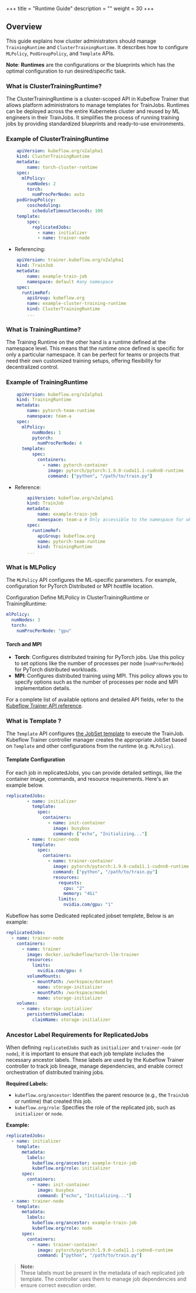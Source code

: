 +++
title = "Runtime Guide"
description = ""
weight = 30
+++

## Overview
This guide explains how cluster administrators should manage `TrainingRuntime` and `ClusterTrainingRuntime`. It describes how to configure `MLPolicy`, `PodGroupPolicy`, and `Template` APIs.

**Note**: **Runtimes** are the configurations or the blueprints which has the optimal configuration to run desired/specific task.

### What is ClusterTrainingRuntime?
The ClusterTrainingRuntime is a cluster-scoped API in Kubeflow Trainer that allows platform administrators to manage templates for TrainJobs. Runtimes can be deployed across the entire Kubernetes cluster and reused by ML engineers in their TrainJobs. It simplifies the process of running training jobs by providing standardized blueprints and ready-to-use environments.

### Example of ClusterTrainingRuntime
```YAML
    apiVersion: kubeflow.org/v2alpha1
    kind: ClusterTrainingRuntime
    metadata:
        name: torch-cluster-runtime
    spec:
      mlPolicy:
        numNodes: 2
        torch:
          numProcPerNode: auto
    podGroupPolicy:
        coscheduling:
          scheduleTimeoutSeconds: 100
    template:
        spec:
          replicatedJobs:
            - name: initializer
            - name: trainer-node
```
- Referencing:
```YAML
    apiVersion: trainer.kubeflow.org/v2alpha1
    kind: TrainJob
    metadata:
        name: example-train-job
        namespace: default #any namespace
    spec:
      runtimeRef:
        apiGroup: kubeflow.org
        name: example-cluster-training-runtime
        kind: ClusterTrainingRuntime
        ...
```

### What is TrainingRuntime?
The Training Runtime on the other hand is a runtime defined at the namespace level. This means that the runtime once defined is specific for only a particular namespace. It can be perfect for teams or projects that need their own customized training setups, offering flexibility for decentralized control.

### Example of TrainingRuntime

```YAML
    apiVersion: kubeflow.org/v2alpha1
    kind: TrainingRuntime
    metadata:
        name: pytorch-team-runtime
        namespace: team-a
    spec:
      mlPolicy:
          numNodes: 1
          pytorch:
            numProcPerNode: 4
      template:
          spec:
            containers:
              - name: pytorch-container
                image: pytorch/pytorch:1.9.0-cuda11.1-cudnn8-runtime
                command: ["python", "/path/to/train.py"]
```
- Reference:
```YAML
        apiVersion: kubeflow.org/v2alpha1
        kind: TrainJob
        metadata:
            name: example-train-job
            namespace: team-a # Only accessible to the namespace for which it is defined
        spec:
          runtimeRef:
            apiGroup: kubeflow.org
            name: pytorch-team-runtime
            kind: TrainingRuntime
        ...
```   

### What is MLPolicy

The `MLPolicy` API configures the ML-specific parameters. For example, configuration for PyTorch Distributed or MPI hostfile location.

Configuration
Define MLPolicy in ClusterTrainingRuntime or TrainingRuntime:
```YAML
mlPolicy:
  numNodes: 3
  torch:
    numProcPerNode: "gpu"
```

#### Torch and MPI
- **Torch**: Configures distributed training for PyTorch jobs. Use this policy to set options like the number of processes per node (`numProcPerNode`) for PyTorch distributed workloads.
- **MPI**: Configures distributed training using MPI. This policy allows you to specify options such as the number of processes per node and MPI implementation details.

For a complete list of available options and detailed API fields, refer to the [Kubeflow Trainer API reference](https://pkg.go.dev/github.com/kubeflow/training-operator@v1.9.2/pkg/apis/kubeflow.org/v2alpha1#MLPolicy).

### What is Template ?
The `Template` API configures [the JobSet template](https://jobset.sigs.k8s.io/docs/overview/) to execute the TrainJob. Kubeflow Trainer controller manager creates the appropriate JobSet based on `Template` and other configurations from the runtime (e.g. `MLPolicy`).

#### Template Configuration 
For each job in replicatedJobs, you can provide detailed settings, like the container image, commands, and resource requirements.
Here's an example below.
```YAML
replicatedJobs:
        - name: initializer
          template:
            spec:
              containers:
                - name: init-container
                  image: busybox
                  command: ["echo", "Initializing..."]
        - name: trainer-node
          template:
            spec:
              containers:
                - name: trainer-container
                  image: pytorch/pytorch:1.9.0-cuda11.1-cudnn8-runtime
                  command: ["python", "/path/to/train.py"]
                  resources:
                    requests:
                      cpu: "2"
                      memory: "4Gi"
                    limits:
                      nvidia.com/gpu: "1"
```

Kubeflow has some Dedicated replicated jobset templete, Below is an example: 
```YAML
replicatedJobs:
  - name: trainer-node
    containers:
      - name: trainer
        image: docker.io/kubeflow/torch-llm-trainer
        resources:
          limits:
            nvidia.com/gpu: 4
        volumeMounts:
          - mountPath: /workspace/dataset
            name: storage-initializer
          - mountPath: /workspace/model
            name: storage-initializer
    volumes:
      - name: storage-initializer
        persistentVolumeClaim:
          claimName: storage-initializer
```

### Ancestor Label Requirements for ReplicatedJobs
When defining `replicatedJobs` such as `initializer` and `trainer-node` (or `node`), it is important to ensure that each job template includes the necessary ancestor labels. These labels are used by the Kubeflow Trainer controller to track job lineage, manage dependencies, and enable correct orchestration of distributed training jobs.

**Required Labels:**
- `kubeflow.org/ancestor`: Identifies the parent resource (e.g., the `TrainJob` or runtime) that created this job.
- `kubeflow.org/role`: Specifies the role of the replicated job, such as `initializer` or `node`.

**Example:**
```YAML
replicatedJobs:
  - name: initializer
    template:
      metadata:
        labels:
          kubeflow.org/ancestor: example-train-job
          kubeflow.org/role: initializer
      spec:
        containers:
          - name: init-container
            image: busybox
            command: ["echo", "Initializing..."]
  - name: trainer-node
    template:
      metadata:
        labels:
          kubeflow.org/ancestor: example-train-job
          kubeflow.org/role: node
      spec:
        containers:
          - name: trainer-container
            image: pytorch/pytorch:1.9.0-cuda11.1-cudnn8-runtime
            command: ["python", "/path/to/train.py"]
```

> **Note:**  
> These labels must be present in the metadata of each replicated job template. The controller uses them to manage job dependencies and ensure correct execution order.